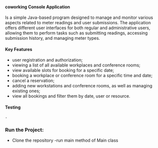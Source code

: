 #### coworking Console Application
Is a simple Java-based program designed to manage and monitor various aspects related to meter readings and user submissions. The application offers different user interfaces for both regular and administrative users, allowing them to perform tasks such as submitting readings, accessing submission history, and managing meter types.

#### Key Features
- user registration and authorization;
- viewing a list of all available workplaces and conference rooms;
- view available slots for booking for a specific date;
- booking a workplace or conference room for a specific time and date;
- cancel a reservation;
- adding new workstations and conference rooms, as well as managing existing ones;
- view all bookings and filter them by date, user or resource.


#### Testing
    -

### Run the Project:

- Clone the repository
-run main method of Main class 
